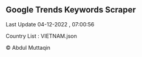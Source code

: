 

## Google Trends Keywords Scraper 
 
Last Update 04-12-2022 , 07:00:56

Country List :
VIETNAM.json



© Abdul Muttaqin 
